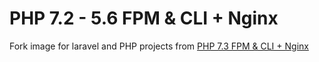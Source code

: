 PHP 7.2 - 5.6 FPM & CLI + Nginx
=========================

Fork image for laravel and PHP projects from [PHP 7.3 FPM & CLI + Nginx](https://github.com/joselfonseca/docker-nginx-php-73)
